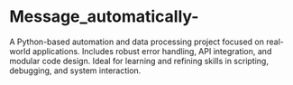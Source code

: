 # Message_automatically-
A Python-based automation and data processing project focused on real-world applications. Includes robust error handling, API integration, and modular code design. Ideal for learning and refining skills in scripting, debugging, and system interaction.
